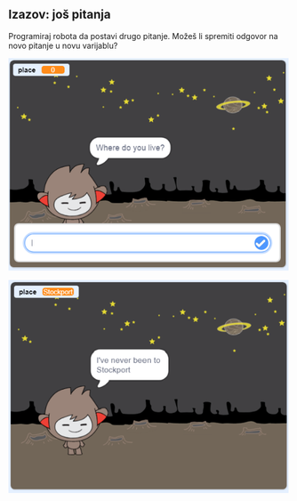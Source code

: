 ## Izazov: još pitanja

Programiraj robota da postavi drugo pitanje. Možeš li spremiti odgovor na novo pitanje u novu varijablu?

![Još pitanja](images/chatbot-question1.png)

![Još pitanja](images/chatbot-question2.png)